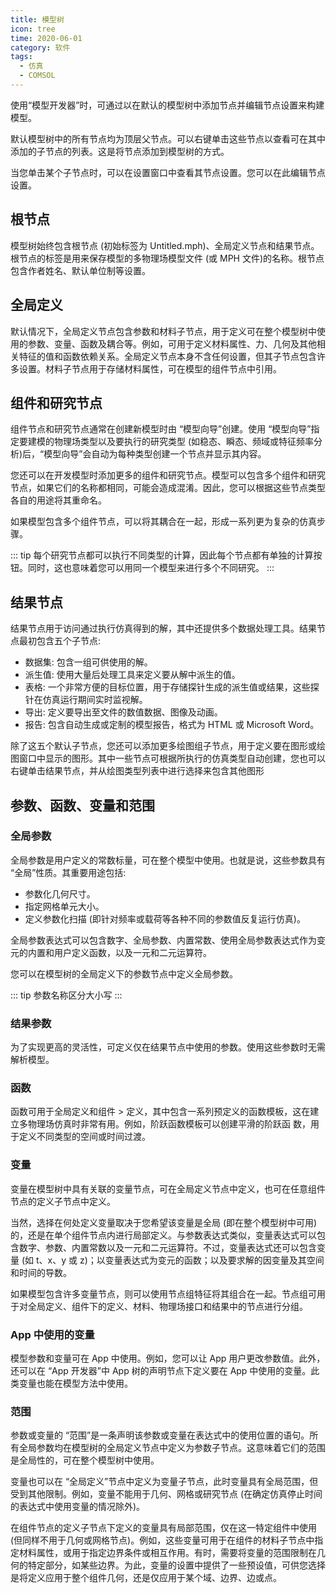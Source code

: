 ```yaml
---
title: 模型树
icon: tree
time: 2020-06-01
category: 软件
tags:
  - 仿真
  - COMSOL
---
```


使用“模型开发器”时，可通过以在默认的模型树中添加节点并编辑节点设置来构建模型。

默认模型树中的所有节点均为顶层父节点。可以右键单击这些节点以查看可在其中添加的子节点的列表。这是将节点添加到模型树的方式。

当您单击某个子节点时，可以在设置窗口中查看其节点设置。您可以在此编辑节点设置。

<!-- more -->

## 根节点

模型树始终包含根节点 (初始标签为 Untitled.mph)、全局定义节点和结果节点。根节点的标签是用来保存模型的多物理场模型文件 (或 MPH 文件)的名称。根节点包含作者姓名、默认单位制等设置。

## 全局定义

默认情况下，全局定义节点包含参数和材料子节点，用于定义可在整个模型树中使用的参数、变量、函数及耦合等。例如，可用于定义材料属性、力、几何及其他相关特征的值和函数依赖关系。全局定义节点本身不含任何设置，但其子节点包含许多设置。材料子节点用于存储材料属性，可在模型的组件节点中引用。

## 组件和研究节点

组件节点和研究节点通常在创建新模型时由 “模型向导”创建。使用 “模型向导”指定要建模的物理场类型以及要执行的研究类型 (如稳态、瞬态、频域或特征频率分析)后，“模型向导”会自动为每种类型创建一个节点并显示其内容。

您还可以在开发模型时添加更多的组件和研究节点。模型可以包含多个组件和研究节点，如果它们的名称都相同，可能会造成混淆。因此，您可以根据这些节点类型各自的用途将其重命名。

如果模型包含多个组件节点，可以将其耦合在一起，形成一系列更为复杂的仿真步骤。

::: tip
每个研究节点都可以执行不同类型的计算，因此每个节点都有单独的计算按钮。同时，这也意味着您可以用同一个模型来进行多个不同研究。
:::

## 结果节点

结果节点用于访问通过执行仿真得到的解，其中还提供多个数据处理工具。结果节点最初包含五个子节点:

- 数据集: 包含一组可供使用的解。
- 派生值: 使用大量后处理工具来定义要从解中派生的值。
- 表格: 一个非常方便的目标位置，用于存储探针生成的派生值或结果，这些探针在仿真运行期间实时监视解。
- 导出: 定义要导出至文件的数值数据、图像及动画。
- 报告: 包含自动生成或定制的模型报告，格式为 HTML 或 Microsoft Word。

除了这五个默认子节点，您还可以添加更多绘图组子节点，用于定义要在图形或绘图窗口中显示的图形。其中一些节点可根据所执行的仿真类型自动创建，您也可以右键单击结果节点，并从绘图类型列表中进行选择来包含其他图形

## 参数、函数、变量和范围

### 全局参数

全局参数是用户定义的常数标量，可在整个模型中使用。也就是说，这些参数具有 “全局”性质。其重要用途包括:

- 参数化几何尺寸。
- 指定网格单元大小。
- 定义参数化扫描 (即针对频率或载荷等各种不同的参数值反复运行仿真)。

全局参数表达式可以包含数字、全局参数、内置常数、使用全局参数表达式作为变元的内置和用户定义函数，以及一元和二元运算符。

您可以在模型树的全局定义下的参数节点中定义全局参数。

::: tip
参数名称区分大小写
:::

### 结果参数

为了实现更高的灵活性，可定义仅在结果节点中使用的参数。使用这些参数时无需解析模型。

### 函数

函数可用于全局定义和组件 > 定义，其中包含一系列预定义的函数模板，这在建立多物理场仿真时非常有用。例如，阶跃函数模板可以创建平滑的阶跃函
数，用于定义不同类型的空间或时间过渡。

### 变量

变量在模型树中具有关联的变量节点，可在全局定义节点中定义，也可在任意组件节点的定义子节点中定义。

当然，选择在何处定义变量取决于您希望该变量是全局 (即在整个模型树中可用)的，还是在单个组件节点内进行局部定义。与参数表达式类似，变量表达式可以包含数字、参数、内置常数以及一元和二元运算符。不过，变量表达式还可以包含变量 (如 t、x、y 或 z)；以变量表达式为变元的函数；以及要求解的因变量及其空间和时间的导数。

如果模型包含许多变量节点，则可以使用节点组特征将其组合在一起。节点组可用于对全局定义、组件下的定义、材料、物理场接口和结果中的节点进行分组。

### App 中使用的变量 <MyBadge text="高级用法" />

模型参数和变量可在 App 中使用。例如，您可以让 App 用户更改参数值。此外，还可以在 “App 开发器”中 App 树的声明节点下定义要在 App 中使用的变量。此类变量也能在模型方法中使用。

### 范围

参数或变量的 “范围”是一条声明该参数或变量在表达式中的使用位置的语句。所有全局参数均在模型树的全局定义节点中定义为参数子节点。这意味着它们的范围是全局性的，可在整个模型树中使用。

变量也可以在 “全局定义”节点中定义为变量子节点，此时变量具有全局范围，但受到其他限制。例如，变量不能用于几何、网格或研究节点 (在确定仿真停止时间的表达式中使用变量的情况除外)。

在组件节点的定义子节点下定义的变量具有局部范围，仅在这一特定组件中使用 (但同样不用于几何或网格节点)。例如，这些变量可用于在组件的材料子节点中指定材料属性，或用于指定边界条件或相互作用。有时，需要将变量的范围限制在几何的特定部分，如某些边界。为此，变量的设置中提供了一些预设值，可供您选择是将定义应用于整个组件几何，还是仅应用于某个域、边界、边或点。
